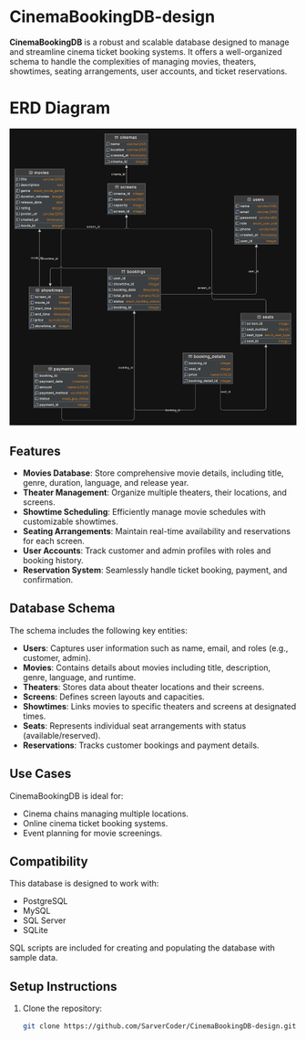 # CinemaBookingDB-design

**CinemaBookingDB** is a robust and scalable database designed to manage and streamline cinema ticket booking systems. It offers a well-organized schema to handle the complexities of managing movies, theaters, showtimes, seating arrangements, user accounts, and ticket reservations.

# ERD Diagram
![rasm](https://github.com/SarverCoder/CinemaBookingDB-design/blob/f58b78d00fa9d87882e5b6f9fbef73a948968af3/Cinema%20ERD/cinemabookingERD.png)

## Features

- **Movies Database**: Store comprehensive movie details, including title, genre, duration, language, and release year.
- **Theater Management**: Organize multiple theaters, their locations, and screens.
- **Showtime Scheduling**: Efficiently manage movie schedules with customizable showtimes.
- **Seating Arrangements**: Maintain real-time availability and reservations for each screen.
- **User Accounts**: Track customer and admin profiles with roles and booking history.
- **Reservation System**: Seamlessly handle ticket booking, payment, and confirmation.

## Database Schema

The schema includes the following key entities:

- **Users**: Captures user information such as name, email, and roles (e.g., customer, admin).
- **Movies**: Contains details about movies including title, description, genre, language, and runtime.
- **Theaters**: Stores data about theater locations and their screens.
- **Screens**: Defines screen layouts and capacities.
- **Showtimes**: Links movies to specific theaters and screens at designated times.
- **Seats**: Represents individual seat arrangements with status (available/reserved).
- **Reservations**: Tracks customer bookings and payment details.

## Use Cases

CinemaBookingDB is ideal for:

- Cinema chains managing multiple locations.
- Online cinema ticket booking systems.
- Event planning for movie screenings.

## Compatibility

This database is designed to work with:

- PostgreSQL
- MySQL
- SQL Server
- SQLite

SQL scripts are included for creating and populating the database with sample data.

## Setup Instructions

1. Clone the repository:
   ```bash
   git clone https://github.com/SarverCoder/CinemaBookingDB-design.git
